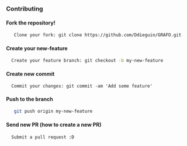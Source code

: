 ### Contributing

#### Fork the repository!
```bash
   Clone your fork: git clone https://github.com/Ddieguin/GRAFO.git
```

#### Create your new-feature

```bash 
  Create your feature branch: git checkout -b my-new-feature
```

#### Create new commit
```
  Commit your changes: git commit -am 'Add some feature'
```

#### Push to the branch
```bash 
   git push origin my-new-feature
```

#### Send new PR (how to create a new PR)
```bash 
  Submit a pull request :D
```






